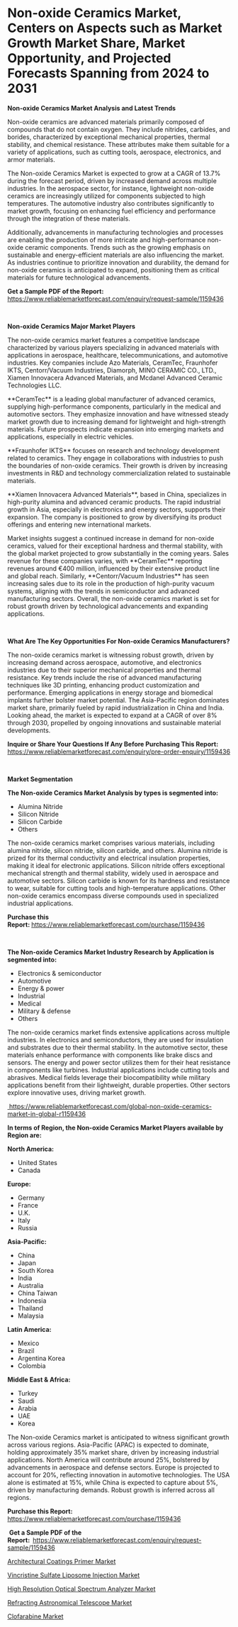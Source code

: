 <p><h1>Non-oxide Ceramics Market, Centers on Aspects such as Market Growth Market Share, Market Opportunity, and Projected Forecasts Spanning from 2024 to 2031</h1></p><p><strong>Non-oxide Ceramics Market Analysis and Latest Trends</strong></p>
<p><p>Non-oxide ceramics are advanced materials primarily composed of compounds that do not contain oxygen. They include nitrides, carbides, and borides, characterized by exceptional mechanical properties, thermal stability, and chemical resistance. These attributes make them suitable for a variety of applications, such as cutting tools, aerospace, electronics, and armor materials.</p><p>The Non-oxide Ceramics Market is expected to grow at a CAGR of 13.7% during the forecast period, driven by increased demand across multiple industries. In the aerospace sector, for instance, lightweight non-oxide ceramics are increasingly utilized for components subjected to high temperatures. The automotive industry also contributes significantly to market growth, focusing on enhancing fuel efficiency and performance through the integration of these materials.</p><p>Additionally, advancements in manufacturing technologies and processes are enabling the production of more intricate and high-performance non-oxide ceramic components. Trends such as the growing emphasis on sustainable and energy-efficient materials are also influencing the market. As industries continue to prioritize innovation and durability, the demand for non-oxide ceramics is anticipated to expand, positioning them as critical materials for future technological advancements.</p></p>
<p><strong>Get a Sample PDF of the Report:&nbsp;</strong> <a href="https://www.reliablemarketforecast.com/enquiry/request-sample/1159436?utm_campaign=1130&utm_medium=2&utm_source=Github&utm_content=ia&utm_term=05122024&utm_id=non-oxide-ceramics">https://www.reliablemarketforecast.com/enquiry/request-sample/1159436</a></p>
<p>&nbsp;</p>
<p><strong>Non-oxide Ceramics Major Market Players</strong></p>
<p><p>The non-oxide ceramics market features a competitive landscape characterized by various players specializing in advanced materials with applications in aerospace, healthcare, telecommunications, and automotive industries. Key companies include Azo Materials, CeramTec, Fraunhofer IKTS, Centorr/Vacuum Industries, Diamorph, MINO CERAMIC CO., LTD., Xiamen Innovacera Advanced Materials, and Mcdanel Advanced Ceramic Technologies LLC.</p><p>**CeramTec** is a leading global manufacturer of advanced ceramics, supplying high-performance components, particularly in the medical and automotive sectors. They emphasize innovation and have witnessed steady market growth due to increasing demand for lightweight and high-strength materials. Future prospects indicate expansion into emerging markets and applications, especially in electric vehicles.</p><p>**Fraunhofer IKTS** focuses on research and technology development related to ceramics. They engage in collaborations with industries to push the boundaries of non-oxide ceramics. Their growth is driven by increasing investments in R&D and technology commercialization related to sustainable materials.</p><p>**Xiamen Innovacera Advanced Materials**, based in China, specializes in high-purity alumina and advanced ceramic products. The rapid industrial growth in Asia, especially in electronics and energy sectors, supports their expansion. The company is positioned to grow by diversifying its product offerings and entering new international markets.</p><p>Market insights suggest a continued increase in demand for non-oxide ceramics, valued for their exceptional hardness and thermal stability, with the global market projected to grow substantially in the coming years. Sales revenue for these companies varies, with **CeramTec** reporting revenues around €400 million, influenced by their extensive product line and global reach. Similarly, **Centorr/Vacuum Industries** has seen increasing sales due to its role in the production of high-purity vacuum systems, aligning with the trends in semiconductor and advanced manufacturing sectors. Overall, the non-oxide ceramics market is set for robust growth driven by technological advancements and expanding applications.</p></p>
<p>&nbsp;</p>
<p><strong>What Are The Key Opportunities For Non-oxide Ceramics Manufacturers?</strong></p>
<p><p>The non-oxide ceramics market is witnessing robust growth, driven by increasing demand across aerospace, automotive, and electronics industries due to their superior mechanical properties and thermal resistance. Key trends include the rise of advanced manufacturing techniques like 3D printing, enhancing product customization and performance. Emerging applications in energy storage and biomedical implants further bolster market potential. The Asia-Pacific region dominates market share, primarily fueled by rapid industrialization in China and India. Looking ahead, the market is expected to expand at a CAGR of over 8% through 2030, propelled by ongoing innovations and sustainable material developments.</p></p>
<p><strong>Inquire or Share Your Questions If Any Before Purchasing This Report:</strong> <a href="https://www.reliablemarketforecast.com/enquiry/pre-order-enquiry/1159436?utm_campaign=1130&utm_medium=2&utm_source=Github&utm_content=ia&utm_term=05122024&utm_id=non-oxide-ceramics">https://www.reliablemarketforecast.com/enquiry/pre-order-enquiry/1159436</a></p>
<p>&nbsp;</p>
<p><strong>Market Segmentation</strong></p>
<p><strong>The Non-oxide Ceramics Market Analysis by types is segmented into:</strong></p>
<p><ul><li>Alumina Nitride</li><li>Silicon Nitride</li><li>Silicon Carbide</li><li>Others</li></ul></p>
<p><p>The non-oxide ceramics market comprises various materials, including alumina nitride, silicon nitride, silicon carbide, and others. Alumina nitride is prized for its thermal conductivity and electrical insulation properties, making it ideal for electronic applications. Silicon nitride offers exceptional mechanical strength and thermal stability, widely used in aerospace and automotive sectors. Silicon carbide is known for its hardness and resistance to wear, suitable for cutting tools and high-temperature applications. Other non-oxide ceramics encompass diverse compounds used in specialized industrial applications.</p></p>
<p><strong>Purchase this Report:&nbsp;</strong><a href="https://www.reliablemarketforecast.com/purchase/1159436?utm_campaign=1130&utm_medium=2&utm_source=Github&utm_content=ia&utm_term=05122024&utm_id=non-oxide-ceramics">https://www.reliablemarketforecast.com/purchase/1159436</a></p>
<p>&nbsp;</p>
<p><strong>The Non-oxide Ceramics Market Industry Research by Application is segmented into:</strong></p>
<p><ul><li>Electronics & semiconductor</li><li>Automotive</li><li>Energy & power</li><li>Industrial</li><li>Medical</li><li>Military & defense</li><li>Others</li></ul></p>
<p><p>The non-oxide ceramics market finds extensive applications across multiple industries. In electronics and semiconductors, they are used for insulation and substrates due to their thermal stability. In the automotive sector, these materials enhance performance with components like brake discs and sensors. The energy and power sector utilizes them for their heat resistance in components like turbines. Industrial applications include cutting tools and abrasives. Medical fields leverage their biocompatibility while military applications benefit from their lightweight, durable properties. Other sectors explore innovative uses, driving market growth.</p></p>
<p><a href="https://www.reliablemarketforecast.com/global-non-oxide-ceramics-market-in-global-r1159436?utm_campaign=1130&utm_medium=2&utm_source=Github&utm_content=ia&utm_term=05122024&utm_id=non-oxide-ceramics">&nbsp;https://www.reliablemarketforecast.com/global-non-oxide-ceramics-market-in-global-r1159436</a></p>
<p><strong>In terms of Region, the Non-oxide Ceramics Market Players available by Region are:</strong></p>
<p>
    <p> <strong> North America: </strong>
        <ul>
            <li>United States</li>
            <li>Canada</li>
        </ul>
        </p> 
    <p> <strong> Europe: </strong>
        <ul>
            <li>Germany</li>
            <li>France</li>
            <li>U.K.</li>
            <li>Italy</li>
            <li>Russia</li>
        </ul>
        </p> 
    <p> <strong> Asia-Pacific: </strong>
        <ul>
            <li>China</li>
            <li>Japan</li>
            <li>South Korea</li>
            <li>India</li>
            <li>Australia</li>
            <li>China Taiwan</li>
            <li>Indonesia</li>
            <li>Thailand</li>
            <li>Malaysia</li>
        </ul>
        </p> 
    <p> <strong> Latin America: </strong>
        <ul>
            <li>Mexico</li>
            <li>Brazil</li>
            <li>Argentina Korea</li>
            <li>Colombia</li>
        </ul>
        </p> 
    <p> <strong> Middle East & Africa: </strong>
        <ul>
            <li>Turkey</li>
            <li>Saudi</li>
            <li>Arabia</li>
            <li>UAE</li>
            <li>Korea</li>
        </ul>
    </p>
    </p>
<p><p>The Non-oxide Ceramics market is anticipated to witness significant growth across various regions. Asia-Pacific (APAC) is expected to dominate, holding approximately 35% market share, driven by increasing industrial applications. North America will contribute around 25%, bolstered by advancements in aerospace and defense sectors. Europe is projected to account for 20%, reflecting innovation in automotive technologies. The USA alone is estimated at 15%, while China is expected to capture about 5%, driven by manufacturing demands. Robust growth is inferred across all regions.</p></p>
<p><strong>Purchase this Report: </strong><a href="https://www.reliablemarketforecast.com/purchase/1159436?utm_campaign=1130&utm_medium=2&utm_source=Github&utm_content=ia&utm_term=05122024&utm_id=non-oxide-ceramics">https://www.reliablemarketforecast.com/purchase/1159436</a></p>
<p>&nbsp;<strong>Get a Sample PDF of the Report:&nbsp;&nbsp;</strong><a href="https://www.reliablemarketforecast.com/enquiry/request-sample/1159436?utm_campaign=1130&utm_medium=2&utm_source=Github&utm_content=ia&utm_term=05122024&utm_id=non-oxide-ceramics">https://www.reliablemarketforecast.com/enquiry/request-sample/1159436</a></p>
<p><strong></strong></p>
<p><p><a href="https://github.com/RickHolmes3/Market-Research-Report-List-7/blob/main/architectural-coatings-primer-market.md?utm_campaign=1130&utm_medium=2&utm_source=Github&utm_content=ia&utm_term=05122024&utm_id=non-oxide-ceramics">Architectural Coatings Primer Market</a></p><p><a href="https://www.linkedin.com/pulse/vincristine-sulfate-liposome-injection-market-growth-forecast-kzyie?utm_campaign=1130&utm_medium=2&utm_source=Github&utm_content=ia&utm_term=05122024&utm_id=non-oxide-ceramics">Vincristine Sulfate Liposome Injection Market</a></p><p><a href="https://issuu.com/reportprime-2/docs/high-resolution-optical-spectrum-analyzer-market-s?utm_campaign=1130&utm_medium=2&utm_source=Github&utm_content=ia&utm_term=05122024&utm_id=non-oxide-ceramics">High Resolution Optical Spectrum Analyzer Market</a></p><p><a href="https://issuu.com/reportprime-2/docs/refracting-astronomical-telescope-market-size-2030?utm_campaign=1130&utm_medium=2&utm_source=Github&utm_content=ia&utm_term=05122024&utm_id=non-oxide-ceramics">Refracting Astronomical Telescope Market</a></p><p><a href="https://www.linkedin.com/pulse/detailed-clofarabine-market-study-segmentation-latest-trends-mvmoe?utm_campaign=1130&utm_medium=2&utm_source=Github&utm_content=ia&utm_term=05122024&utm_id=non-oxide-ceramics">Clofarabine Market</a></p></p>